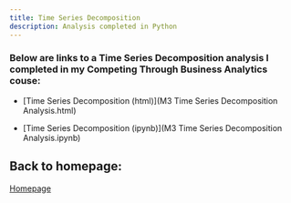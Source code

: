 ```yaml
---
title: Time Series Decomposition
description: Analysis completed in Python
---
```


### Below are links to a Time Series Decomposition analysis I completed in my Competing Through Business Analytics couse:

- [Time Series Decomposition (html)](M3 Time Series Decomposition Analysis.html)


- [Time Series Decomposition (ipynb)](M3 Time Series Decomposition Analysis.ipynb)


## Back to homepage:

[Homepage](https://joel-lindner.github.io/)
